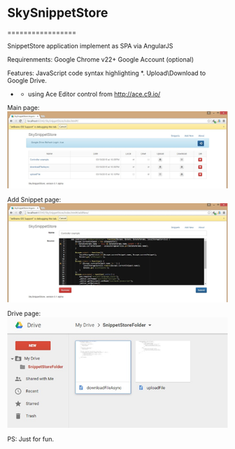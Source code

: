 # SkySnippetStore
=================

SnippetStore application implement as SPA via AngularJS

Requirenments: 
  Google Chrome v22+
  Google Account (optional)
  
Features: 
  JavaScript code syntax highlighting *.
  Upload\Download to Google Drive.
* - using Ace Editor control from http://ace.c9.io/

Main page:
![Alt text](screenshots/main.jpg?raw=true "Main page")

Add Snippet page:
![Alt text](screenshots/add.jpg?raw=true "Add page")

Drive page:
![Alt text](screenshots/drive.jpg?raw=true "Drive page")

PS: Just for fun.
